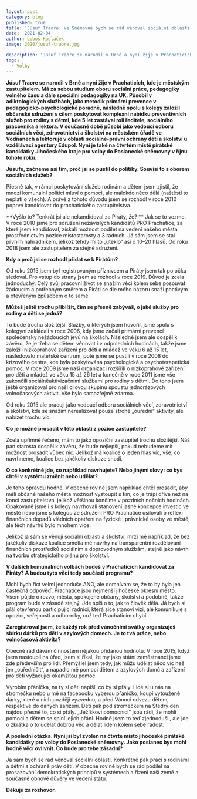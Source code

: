 ```yaml
---
layout: post
category: blog
published: true
title: 'Júsuf Traore: Ve Sněmovně bych se rád věnoval sociální oblasti, konkrétně práci s rodinami a ochraně práv dětí'
date: '2021-02-04'
author: Luboš Kudláček
image: 2020/jusuf-traore.jpg

description: 'Júsuf Traore se narodil v Brně a nyní žije v Prachaticích, kde je městským zastupitelem. Má za sebou studium oboru sociální práce, pedagogiky volného času a dále speciální pedagogiky na UK. V současné době působí jako vedoucí odboru sociálních věcí, zdravotnictví a školství na městském úřadě ve Vodňanech a lektoruje v oblasti sociálně-právní ochrany dětí a školství u vzdělávací agentury Edupol. Nyní je také na čtvrtém místě pirátské kandidátky Jihočeského kraje pro volby do Poslanecké sněmovny v říjnu tohoto roku. '
tags:
  - Volby
---
```

**Júsuf Traore se narodil v Brně a nyní žije v Prachaticích, kde je městským zastupitelem. Má za sebou studium oboru sociální práce, 
pedagogiky volného času a dále speciální pedagogiky na UK. Působil v adiktologických službách, jako metodik primární prevence v pedagogicko-psychologické poradně, 
následně spolu s kolegy založil občanské sdružení s cílem poskytovat komplexní nabídku preventivních služeb pro rodiny s dětmi, kde 5 let zastával roli ředitele, 
sociálního pracovníka a lektora. V současné době působí jako vedoucí odboru sociálních věcí, zdravotnictví a školství na městském úřadě ve Vodňanech a lektoruje v 
oblasti sociálně-právní ochrany dětí a školství u vzdělávací agentury Edupol. Nyní je také na čtvrtém místě pirátské kandidátky Jihočeského kraje pro volby do Poslanecké sněmovny v říjnu tohoto roku.**

**Júsufe, začneme asi tím, proč jsi se pustil do politiky. Souvisí to s oborem sociálních služeb?**
 
Přesně tak, v rámci poskytování služeb rodinám a dětem jsem zjistil, že mnozí komunální politici mluví o pomoci, ale málokdo něco dělá (naštěstí to neplatí o všech). 
A právě z tohoto důvodu jsem se rozhodl v roce 2010 poprvé kandidovat do prachatického zastupitelstva.

**Vyšlo to? Tenkrát jsi ale nekandidoval za Piráty, že? **
Jak se to vezme. V roce 2010 jsme pro sdružení nezávislých kandidátů PRO Prachatice, za které jsem kandidoval, získali možnost podílet na vedení našeho města prostřednictvím pozice místostarosty a 3 radních. 
Já sám jsem se stal prvním náhradníkem, jelikož tehdy mi to „uteklo“ asi o 10–20 hlasů. Od roku 2018 jsem ale zastupitelem za stejné sdružení.

**Kdy a proč jsi se rozhodl přidat se k Pirátům?**

Od roku 2015 jsem byl registrovaným příznivcem a Piráty jsem tak po očku sledoval. Pro vstup do strany jsem se rozhodl v roce 2019. Důvod je zcela jednoduchý. 
Celý svůj pracovní život se snažím věci kolem sebe posouvat žádoucím a potřebným směrem a Piráti se dle mého názoru snaží poctivým a otevřeným způsobem o to samé. 
 
**Můžeš ještě trochu přiblížit, čím se přesně zabýváš, o jaké služby pro rodiny a děti se jedná?**

To bude trochu složitější. Služby, o kterých jsem hovořil, jsme spolu s kolegyní zakládali v roce 2006, kdy jsme začali primární prevencí společensky nežádoucích jevů na školách. 
Následně jsem ale dospěl k závěru, že je třeba se dětem věnovat i v odpoledních hodinách, takže jsme založili nízkoprahové zařízení pro děti a mládež ve věku 6 až 15 let, následovalo mateřské centrum, poté jsme se pustili v roce 2008 do krizového centra, kde byla poskytována psychologická a psychoterapetická pomoc. V roce 2009 jsme naši organizaci rozšířili o nízkoprahové zařízení pro děti a mládež ve věku 15 až 26 let a konečně v roce 2011 jsme vše zakončili sociálněaktivizačními službami pro rodiny s dětmi. Do toho jsem ještě organizoval 
pro naši cílovou skupinu spoustu jednorázových volnočasových aktivit. Vše bylo samozřejmě zdarma. 

Od roku 2015 ale pracuji jako vedoucí odboru sociálních věcí, zdravotnictví a školství, kde se snažím nerealizovat pouze strohé „ouřední“ aktivity, ale nabízet trochu víc.

**Co je možné prosadit v této oblasti z pozice zastupitele?**

Zcela upřímně řečeno, mám to jako opoziční zastupitel trochu složitější. Náš pan starosta dospěl k závěru, že bude nejlepší, pokud nebudeme mít možnost prosadit vůbec nic. 
Jelikož má koalice o jeden hlas víc, vše, co navrhneme, koalice bez jakékoliv diskuze shodí.

**O co konkrétně jde, co například navrhujete? Nebo jinými slovy: co bys chtěl v systému změnit nebo udělat?**

Je toho opravdu hodně. V obecné rovině jsem například chtěl prosadit, aby měli občané našeho města možnost vystoupit s tím, co je trápí dříve než na konci zastupitelstva, 
jelikož většinou končíme v pozdních nočních hodinách. Opakovaně jsme i s kolegy navrhovali stanovení jasné koncepce investic ve městě nebo jsme s kolegou ze sdružení PRO Prachatice usilovali 
o reflexi finančních dopadů vládních opatření na fyzické i právnické osoby ve městě, ale těch návrhů bylo mnohem více. 

Jelikož já sám se věnuji sociální oblasti a školství, mrzí mě například, že bez jakékoliv diskuze koalice smetla mé návrhy na transparentní rozdělování finančních prostředků sociálním 
a doprovodným službám, stejně jako návrh na tvorbu strategického plánu pro školství. 

**V dalších komunálních volbách budeš v Prachaticích kandidovat za Piráty? A budou tyto věci tedy součástí programu?**

Mohl bych říct velmi jednoduše ANO, ale domnívám se, že to by byla jen částečná odpověď. Prachatice jsou nejmenší jihočeské okresní město. Všem půjde o rozvoj města, spokojené občany, 
školství a podobně, takže program bude v zásadě stejný. Jde spíš o to, jak to člověk dělá. Já bych si přál otevřenou participující radnici, která sice stanoví vizi, ale komunikuje s opozicí, 
veřejností a odborníky, což teď Prachaticím chybí.

**Zaregistroval jsem, že každý rok před vánočními svátky organizuješ sbírku dárků pro děti v azylových domech. Je to tvá práce, nebo volnočasová aktivita?**

Obecně rád dávám činnostem nějakou přidanou hodnotu. V roce 2015, když jsem nastoupil na úřad, jsem si říkal, že my jako státní zaměstnanci jsme zde především pro lidi. 
Přemýšlel jsem tedy, jak můžu udělat něco víc než jen „ouředničit“, a napadlo mě pomoci dětem z azylových domů a zařízení pro děti vyžadující okamžitou pomoc.

Vyrobím přáníčka, na ty si děti napíší, co by si přály. Lidé si u nás na stromečku nebo u mě na facebooku vyberou přáníčko, koupí vytoužené dárky, které u nich později vyzvednu, a před Vánoci odvezu dětem, 
respektive do daných zařízení. Děti pak pod stromečkem na Štědrý den najdou přesně to, co si přály. „Ježíškovi pomocníci“ jsou rádi, že mohli pomoci a dětem se splní jejich přání. 
Hodně jsem to teď zjednodušil, ale jde o zkrátka o to udělat dobrou věc a dělat lidem kolem sebe radost. 

**A poslední otázka. Nyní jsi byl zvolen na čtvrté místo jihočeské pirátské kandidátky pro volby do Poslanecké sněmovny. Jako poslanec bys mohl hodně věcí ovlivnit. Co bude pro tebe zásadní?**

Já sám bych se rád věnoval sociální oblasti. Konkrétně pak práci s rodinami a dětmi a ochraně práv dětí. V obecné rovině bych se rád podílel na prosazování
 demokratických principů v systémech a řízení naší země a současně obnově důvěry ve vedení státu. 

**Děkuju za rozhovor.**





 
